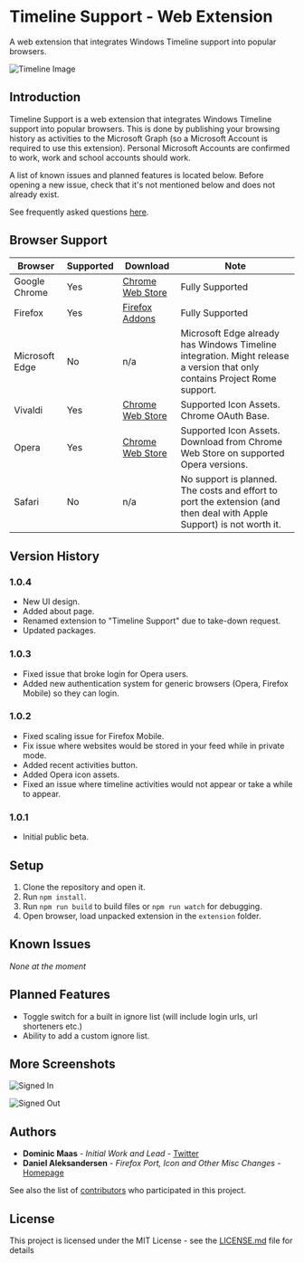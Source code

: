 # Timeline Support - Web Extension

A web extension that integrates Windows Timeline support into popular browsers.

![Timeline Image](extension/images/store/timeline.png)

## Introduction

Timeline Support is a web extension that integrates Windows Timeline support into popular browsers. This is done by publishing your browsing history as activities to the Microsoft Graph (so a Microsoft Account is required to use this extension). Personal Microsoft Accounts are confirmed to work, work and school accounts should work.

A list of known issues and planned features is located below. Before opening a new issue, check that it's not mentioned below and does not already exist.

See frequently asked questions [here](FAQ.md).

## Browser Support

|Browser|Supported|Download|Note|
|--|--|--|--|
|Google Chrome|Yes|[Chrome Web Store](https://chrome.google.com/webstore/detail/windows-timeline-support/meokcjmjkobffcgldbjjklmaaediikdj)|Fully Supported|
|Firefox|Yes|[Firefox Addons](https://addons.mozilla.org/en-GB/firefox/addon/windows-timeline-support/)|Fully Supported|
|Microsoft Edge|No|n/a|Microsoft Edge already has Windows Timeline integration. Might release a version that only contains Project Rome support.|
|Vivaldi|Yes|[Chrome Web Store](https://chrome.google.com/webstore/detail/windows-timeline-support/meokcjmjkobffcgldbjjklmaaediikdj)|Supported Icon Assets. Chrome OAuth Base.|
|Opera|Yes|[Chrome Web Store](https://chrome.google.com/webstore/detail/windows-timeline-support/meokcjmjkobffcgldbjjklmaaediikdj)| Supported Icon Assets. Download from Chrome Web Store on supported Opera versions.|
|Safari|No| n/a | No support is planned. The costs and effort to port the extension (and then deal with Apple Support) is not worth it.|

## Version History

### 1.0.4

* New UI design.
* Added about page.
* Renamed extension to "Timeline Support" due to take-down request.
* Updated packages.

### 1.0.3

* Fixed issue that broke login for Opera users.
* Added new authentication system for generic browsers (Opera, Firefox Mobile) so they can login.

### 1.0.2

* Fixed scaling issue for Firefox Mobile.
* Fix issue where websites would be stored in your feed while in private mode.
* Added recent activities button.
* Added Opera icon assets.
* Fixed an issue where timeline activities would not appear or take a while to appear.

### 1.0.1

* Initial public beta.

## Setup

1. Clone the repository and open it.
2. Run `npm install`.
3. Run `npm run build` to build files or `npm run watch` for debugging.
4. Open browser, load unpacked extension in the `extension` folder.

## Known Issues

*None at the moment*

## Planned Features

- Toggle switch for a built in ignore list (will include login urls, url shorteners etc.)
- Ability to add a custom ignore list.

## More Screenshots

![Signed In](extension/images/store/signed-in.png)

![Signed Out](extension/images/store/signed-out.png)

## Authors

- **Dominic Maas** - *Initial Work and Lead* - [Twitter](https://twitter.com/dominicjmaas)
- **Daniel Aleksandersen** - *Firefox Port, Icon and Other Misc Changes* - [Homepage](https://www.daniel.priv.no/)

See also the list of [contributors](https://github.com/DominicMaas/TimelineExtension/graphs/contributors) who participated in this project.

## License

This project is licensed under the MIT License - see the [LICENSE.md](LICENSE.md) file for details